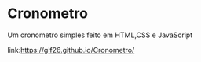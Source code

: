 # Cronometro

Um cronometro simples feito em HTML,CSS e JavaScript

link:https://gif26.github.io/Cronometro/
